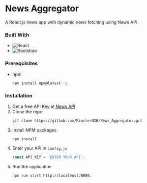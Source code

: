 # News Aggregator

A React.js news app with dynamic news fetching using News API. 

### Built With

* ![React](https://img.shields.io/badge/React-61DAFB?style=for-the-badge&logo=react)
* ![Bootstrao](https://img.shields.io/badge/Bootstrap-7952B3?style=for-the-badge&logo=bootstrap)

### Prerequisites

* npm
  ```sh
  npm install npm@latest -g
  ```

### Installation

1. Get a free API Key at [News API](https://newsapi.org/)
2. Clone the repo
   ```sh
   git clone https://github.com/RinzlerN26/News_Aggregator.git
   ```
3. Install NPM packages
   ```sh
   npm install
   ```
4. Enter your API in `config.js`
   ```js
   const API_KEY = 'ENTER YOUR API';
   ```
5. Run the application
    ```sh
   npm run start http://localhost:8080.
   ```  





















